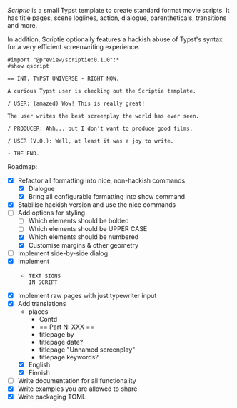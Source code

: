 *Scriptie* is a small Typst template to create standard format movie scripts.
It has title pages, scene loglines, action, dialogue, parentheticals, transitions and more.

In addition, Scriptie optionally features a hackish abuse of Typst's syntax for a very efficient screenwriting experience.

```typst
#import "@preview/scriptie:0.1.0":*
#show qscript

== INT. TYPST UNIVERSE - RIGHT NOW.

A curious Typst user is checking out the Scriptie template.

/ USER: (amazed) Wow! This is really great!

The user writes the best screenplay the world has ever seen.

/ PRODUCER: Ahh... but I don't want to produce good films.

/ USER (V.O.): Well, at least it was a joy to write.
  
- THE END.
```

Roadmap:
- [x] Refactor all formatting into nice, non-hackish commands
  - [x] Dialogue
  - [x] Bring all configurable formatting into show command
- [x] Stabilise hackish version and use the nice commands
- [ ] Add options for styling
  - [ ] Which elements should be bolded
  - [ ] Which elements should be UPPER CASE
  - [x] Which elements should be numbered
  - [x] Customise margins & other geometry
- [ ] Implement side-by-side dialog
- [x] Implement
  - ```
    TEXT SIGNS
    IN SCRIPT
    ```
- [x] Implement raw pages with just typewriter input
- [x] Add translations
  - places
    - Contd
    - == Part N: XXX ==
    - titlepage by
    - titlepage date?
    - titlepage "Unnamed screenplay"
    - titlepage keywords?
  - [x] English
  - [x] Finnish
- [ ] Write documentation for all functionality
- [x] Write examples you are allowed to share
- [x] Write packaging TOML
